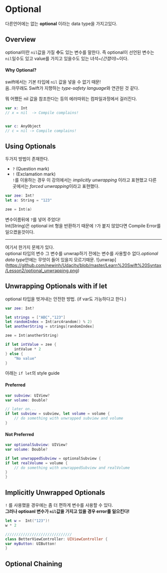 # Optional

다른언어에는 없는 **optional** 이라는 data type을 가지고있다.


## Overview

optional이란 `nil`값을 가질 **수**도 있는 변수를 말한다. 즉 optional이 선언된 변수는 `nil`일수도 있고 value를 가지고 있을수도 있는 녀석~*(간잽이)*~이다.

#### Why Optional?
swift에서는 기본 타입에  `nil` 값을 넣을 수 없기 때문!  
음..아무래도 Swift가 지향하는 *type-safety language*와 연관된 것 같다.  

뭐 어쨌든  nil 값을 참조한다는 등의 에러따위는 컴파일과정에서 걸러진다.

```swift
var x: Int
// x = nil  -> Compile complains!


var c: AnyObject
// c = nil -> Compile complains!

```


## Using Optionals

두가지 방법이 존재한다.   
 - `?` (Question mark)
 - `!` (Exclamation mark)   
`!`를 이용하는 경우 이 강의에서는 *implicitly unwrapping* 이라고 표현했고 다른 곳에서는 *forced unwrapping*이라고 표현했다.  

```swift
var zee: Int?
let a: String = "123"

zee = Int(a)

```
변수이름뒤에 `?`를 넣어 주었다!  
Int(String)은 optional int 형을 반환하기 때문에 `?`가 붙지 않았다면 Compile Error를 일으켰을것이다.


-------
여기서 한가지 문제가 있다.  
optional 타입의 변수 그 변수를 unwrap하기 전에는 변수를 사용할수 없다.*optional data type*안에는 무엇이 들어 있을지 모르기때문.
![unwrap] (https://github.com/newinh/Udacity/blob/master/Learn%20Swift%20Syntax/Lesson2/optional_unwrapping.png)


## Unwrapping Optionals with if let

optional 타입을 벗겨내는 안전한 방법. (if var도 가능하다고 한다.)

```swift
var zee: Int?

let strings = ["ABC","123"]
let randomIndex = Int(arc4random() % 2)
let anotherString = strings[randomIndex]

zee = Int(anotherString)

if let intValue = zee {
    intValue * 2
} else {
    "No value"
}
```


아래는 `if let`의 style guide
#### Preferred
```swift
var subview: UIView?
var volume: Double?

// later on...
if let subview = subview, let volume = volume {
    // do something with unwrapped subview and volume
}
```
#### Not Preferred
```swift
var optionalSubview: UIView?
var volume: Double?

if let unwrappedSubview = optionalSubview {
if let realVolume = volume {
    // do something with unwrappedSubview and realVolume
}
}
```

## Implicitly Unwrapped Optionals
 `!` 를 사용했을 경우에는 좀 더 편하게 변수를 사용할 수 있다.  
__그러나 optioanl 변수가 `nil`값을 가지고 있을 경우 error를 일으킨다!__

```swift
let w =  Int("123")!
w * 2

//////////////////////////////
class BetterViewController: UIViewController {
var myButton: UIButton!
}
```


## Optional Chaining












